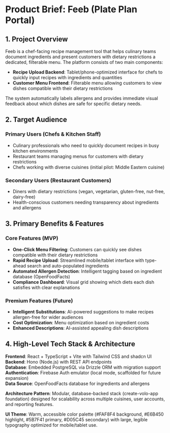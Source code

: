 # Product Brief: Feeb (Plate Plan Portal)

## 1. Project Overview

Feeb is a chef-facing recipe management tool that helps culinary teams document ingredients and present customers with dietary restrictions a dedicated, filterable menu. The platform consists of two main components:

- **Recipe Upload Backend**: Tablet/phone-optimized interface for chefs to quickly input recipes with ingredients and quantities
- **Customer Menu Frontend**: Filterable menu allowing customers to view dishes compatible with their dietary restrictions

The system automatically labels allergens and provides immediate visual feedback about which dishes are safe for specific dietary needs.

## 2. Target Audience

### Primary Users (Chefs & Kitchen Staff)
- Culinary professionals who need to quickly document recipes in busy kitchen environments
- Restaurant teams managing menus for customers with dietary restrictions
- Chefs working with diverse cuisines (initial pilot: Middle Eastern cuisine)

### Secondary Users (Restaurant Customers)
- Diners with dietary restrictions (vegan, vegetarian, gluten-free, nut-free, dairy-free)
- Health-conscious customers needing transparency about ingredients and allergens

## 3. Primary Benefits & Features

### Core Features (MVP)
- **One-Click Menu Filtering**: Customers can quickly see dishes compatible with their dietary restrictions
- **Rapid Recipe Upload**: Streamlined mobile/tablet interface with type-ahead search and auto-populated ingredients
- **Automated Allergen Detection**: Intelligent tagging based on ingredient database (OpenFoodFacts)
- **Compliance Dashboard**: Visual grid showing which diets each dish satisfies with clear explanations

### Premium Features (Future)
- **Intelligent Substitutions**: AI-powered suggestions to make recipes allergen-free for wider audiences
- **Cost Optimization**: Menu optimization based on ingredient costs
- **Enhanced Descriptions**: AI-assisted appealing dish descriptions

## 4. High-Level Tech Stack & Architecture

**Frontend**: React + TypeScript + Vite with Tailwind CSS and shadcn UI  
**Backend**: Hono (Node.js) with REST API endpoints  
**Database**: Embedded PostgreSQL via Drizzle ORM with migration support  
**Authentication**: Firebase Auth emulator (local mode, scaffolded for future expansion)  
**Data Source**: OpenFoodFacts database for ingredients and allergens  

**Architecture Pattern**: Modular, database-backed stack (create-volo-app foundation) designed for scalability across multiple cuisines, user accounts, and reporting features.

**UI Theme**: Warm, accessible color palette (#FAF8F4 background, #E6B450 highlight, #5B7F41 primary, #D05C45 secondary) with large, legible typography optimized for mobile/tablet use.

